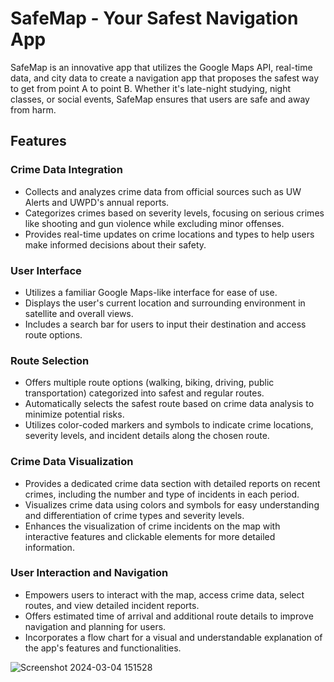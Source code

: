 # SafeMap - Your Safest Navigation App

SafeMap is an innovative app that utilizes the Google Maps API, real-time data, and city data to create a navigation app that proposes the safest way to get from point A to point B. Whether it's late-night studying, night classes, or social events, SafeMap ensures that users are safe and away from harm.

## Features

### Crime Data Integration

- Collects and analyzes crime data from official sources such as UW Alerts and UWPD's annual reports.
- Categorizes crimes based on severity levels, focusing on serious crimes like shooting and gun violence while excluding minor offenses.
- Provides real-time updates on crime locations and types to help users make informed decisions about their safety.

### User Interface

- Utilizes a familiar Google Maps-like interface for ease of use.
- Displays the user's current location and surrounding environment in satellite and overall views.
- Includes a search bar for users to input their destination and access route options.

### Route Selection

- Offers multiple route options (walking, biking, driving, public transportation) categorized into safest and regular routes.
- Automatically selects the safest route based on crime data analysis to minimize potential risks.
- Utilizes color-coded markers and symbols to indicate crime locations, severity levels, and incident details along the chosen route.

### Crime Data Visualization

- Provides a dedicated crime data section with detailed reports on recent crimes, including the number and type of incidents in each period.
- Visualizes crime data using colors and symbols for easy understanding and differentiation of crime types and severity levels.
- Enhances the visualization of crime incidents on the map with interactive features and clickable elements for more detailed information.

### User Interaction and Navigation

- Empowers users to interact with the map, access crime data, select routes, and view detailed incident reports.
- Offers estimated time of arrival and additional route details to improve navigation and planning for users.
- Incorporates a flow chart for a visual and understandable explanation of the app's features and functionalities.

![Screenshot 2024-03-04 151528](https://github.com/iamdavidxu/SafeMap/assets/161985636/12f6b5fc-6e08-401d-8c20-20ca58591941)
